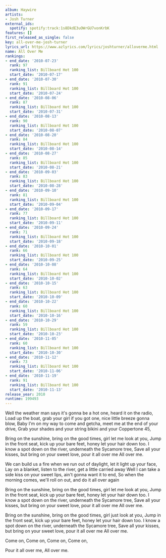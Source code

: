 ```yaml
---
album: Haywire
artists:
- Josh Turner
external_ids:
  spotify: spotify:track:1s8DkdE3uOWrGU7vonKrbK
features: []
first_released_as_single: false
key: all-over-me-josh-turner
lyrics_url: https://www.azlyrics.com/lyrics/joshturner/alloverme.html
name: All Over Me
rankings:
- end_date: '2010-07-23'
  rank: 97
  ranking_list: Billboard Hot 100
  start_date: '2010-07-17'
- end_date: '2010-07-30'
  rank: 91
  ranking_list: Billboard Hot 100
  start_date: '2010-07-24'
- end_date: '2010-08-06'
  rank: 87
  ranking_list: Billboard Hot 100
  start_date: '2010-07-31'
- end_date: '2010-08-13'
  rank: 90
  ranking_list: Billboard Hot 100
  start_date: '2010-08-07'
- end_date: '2010-08-20'
  rank: 84
  ranking_list: Billboard Hot 100
  start_date: '2010-08-14'
- end_date: '2010-08-27'
  rank: 85
  ranking_list: Billboard Hot 100
  start_date: '2010-08-21'
- end_date: '2010-09-03'
  rank: 83
  ranking_list: Billboard Hot 100
  start_date: '2010-08-28'
- end_date: '2010-09-10'
  rank: 81
  ranking_list: Billboard Hot 100
  start_date: '2010-09-04'
- end_date: '2010-09-17'
  rank: 77
  ranking_list: Billboard Hot 100
  start_date: '2010-09-11'
- end_date: '2010-09-24'
  rank: 71
  ranking_list: Billboard Hot 100
  start_date: '2010-09-18'
- end_date: '2010-10-01'
  rank: 66
  ranking_list: Billboard Hot 100
  start_date: '2010-09-25'
- end_date: '2010-10-08'
  rank: 64
  ranking_list: Billboard Hot 100
  start_date: '2010-10-02'
- end_date: '2010-10-15'
  rank: 63
  ranking_list: Billboard Hot 100
  start_date: '2010-10-09'
- end_date: '2010-10-22'
  rank: 60
  ranking_list: Billboard Hot 100
  start_date: '2010-10-16'
- end_date: '2010-10-29'
  rank: 59
  ranking_list: Billboard Hot 100
  start_date: '2010-10-23'
- end_date: '2010-11-05'
  rank: 60
  ranking_list: Billboard Hot 100
  start_date: '2010-10-30'
- end_date: '2010-11-12'
  rank: 73
  ranking_list: Billboard Hot 100
  start_date: '2010-11-06'
- end_date: '2010-11-19'
  rank: 91
  ranking_list: Billboard Hot 100
  start_date: '2010-11-13'
release_year: 2010
runtime: 199493
---
```

Well the weather man says it's gonna be a hot one, heard it on the radio, 
Load up the boat, grab your girl if you got one, nice little breeze gonna blow, 
Baby I'm on my way to come and getcha, meet me at the end of your drive, 
Grab your shades and your string bikini and your Coppertone 45, 

Bring on the sunshine, bring on the good times, girl let me look at you, 
Jump in the front seat, kick up your bare feet, honey let your hair down too. 
I know a spot down on the river, underneath the Sycamore tree, 
Save all your kisses, but bring on your sweet love, pour it all over me 
All over me. 

We can build us a fire when we run out of daylight, let it light up your face, 
Lay on a blanket, listen to the river, get a little carried away 
Well I can take a side kiss on your sweet lips, ain't gonna want it to end, 
So when the morning comes, we'll roll on out, and do it all over again 

Bring on the sunshine, bring on the good times, girl let me look at you, 
Jump in the front seat, kick up your bare feet, honey let your hair down too. 
I know a spot down on the river, underneath the Sycamore tree, 
Save all your kisses, but bring on your sweet love, pour it all over me 
All over me. 

Bring on the sunshine, bring on the good times, girl just look at you, 
Jump in the front seat, kick up your bare feet, honey let your hair down too. 
I know a spot down on the river, underneath the Sycamore tree, 
Save all your kisses, but bring on your sweet love, pour it all over me 
All over me. 

Come on, 
Come on, 
Come on, 
Come on, 

Pour it all over me, 
All over me.
